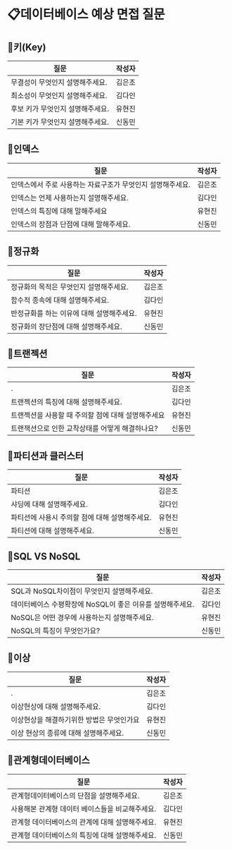 # 📋데이터베이스 예상 면접 질문

## 📍키(Key)
질문|작성자|
---|---- |
무결성이 무엇인지 설명해주세요.|김은조 |
최소성이 무엇인지 설명해주세요.| 김다인|
후보 키가 무엇인지 설명해주세요.|유현진|
기본 키가 무엇인지 설명해주세요.|신동민|

## 📍인덱스
질문|작성자|
---|---- |
인덱스에서 주로 사용하는 자료구조가 무엇인지 설명해주세요.|김은조 |
인덱스는 언제 사용하는지 설명해주세요.| 김다인|
인덱스의 특징에 대해 말해주세요|유현진|
인덱스의 장점과 단점에 대해 말해주세요.|신동민|

## 📍정규화
질문|작성자|
---|---- |
정규화의 목적은 무엇인지 설명해주세요.|김은조 |
함수적 종속에 대해 설명해주세요.| 김다인|
반정규화를 하는 이유에 대해 설명해주세요.|유현진|
정규화의 장단점에 대해 설명해주세요.|신동민|

## 📍트랜젝션
질문|작성자|
---|---- |
.|김은조 |
트랜젝션의 특징에 대해 설명해주세요.| 김다인|
트랜젝션을 사용할 때 주의할 점에 대해 설명해주세요 |유현진|
트랜잭션으로 인한 교착상태를 어떻게 해결하나요?|신동민|

## 📍파티션과 클러스터
질문|작성자|
---|---- |
파티션|김은조 |
샤딩에 대해 설명해주세요.| 김다인|
파티션에 사용시 주의할 점에 대해 설명해주세요.|유현진|
파티션에 대해 설명해주세요.|신동민|

## 📍SQL VS NoSQL
질문|작성자|
---|---- |
SQL과 NoSQL차이점이 무엇인지 설명해주세요.|김은조 |
데이터베이스 수평확장에 NoSQL이 좋은 이유를 설명해주세요.| 김다인|
NoSQL은 어떤 경우에 사용하는지 설명해주세요.  |유현진|
NoSQL의 특징이 무엇인가요?|신동민|

## 📍이상
질문|작성자|
---|---- |
.|김은조 |
이상현상에 대해 설명해주세요.| 김다인|
이상현상을 해결하기위한 방법은 무엇인가요|유현진|
이상 현상의 종류에 대해 설명해주세요.|신동민|

## 📍관계형데이터베이스
질문|작성자|
---|---- |
관계형데이터베이스의 단점을 설명해주세요.|김은조 |
사용해본 관계형 데이터 베이스들을 비교해주세요.| 김다인|
관계형 데이터베이스의 관계에 대해 설명해주세요.|유현진|
관계형 데이터베이스의 특징에 대해 설명해주세요.|신동민|
